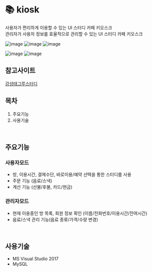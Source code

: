 #  📚 kiosk

사용자가 편리하게 이용할 수 있는 UI 스터디 카페 키오스크<br/>
관리자가 사용자 정보를 효율적으로 관리할 수 있는 UI 스터디 카페 키오스크
<br/>

![image](https://user-images.githubusercontent.com/58923654/90387257-d2035d80-e0c0-11ea-97e8-9b2231caae9e.png)
![image](https://user-images.githubusercontent.com/58923654/90387263-d596e480-e0c0-11ea-8866-73cfb792770e.png)
![image](https://user-images.githubusercontent.com/58923654/90387267-d6c81180-e0c0-11ea-9d68-95fe178d145f.png)

![image](https://user-images.githubusercontent.com/58923654/90387270-d9c30200-e0c0-11ea-86a0-585c2191d1c9.png)
![image](https://user-images.githubusercontent.com/58923654/90389433-8ce12a80-e0c4-11ea-9df0-80a1bd01a535.png)



## 참고사이트
[강성태그루스터디](https://www.groostudy.co.kr/kr/index.php)
<br/>


## 목차
1. 주요기능
3. 사용기술
<br/>

## 주요기능
### 사용자모드
- 방, 이용시간, 결제수단, 바로이용/예약 선택을 통한 스터디룸 사용
- 주문 기능 (음료/스낵)
- 계산 기능 (선불/후불, 카드/현금)
### 관리자모드
- 현재 이용중인 방 목록, 회원 정보 확인 (이름/전화번호/이용시간/잔여시간)
- 음료/스낵 관리 기능(음료 종류/가격/수량 변경)
<br/>

## 사용기술
- MS Visual Studio 2017
- MySQL
